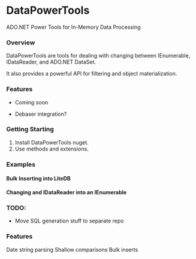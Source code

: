 # DataPowerTools
ADO.NET Power Tools for In-Memory Data Processing

### Overview

DataPowerTools are tools for dealing with changing between IEnumerable, IDataReader, and ADO.NET DataSet. 

It also provides a powerful API for filtering and object materialization.

### Features

- Coming soon

- Debaser integration?

### Getting Starting

1. Install DataPowerTools nuget.
2. Use methods and extensions.

### Examples

#### Bulk Inserting into LiteDB



#### Changing and IDataReader into an IEnumerable






### TODO:

- Move SQL generation stuff to separate repo


### Features

Date string parsing
Shallow comparisons
Bulk inserts
